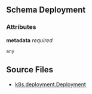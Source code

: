 ## Schema Deployment



### Attributes

**metadata** *required*

`any`


## Source Files

- [k8s.deployment.Deployment](k8s/deployment/deployment.k)
